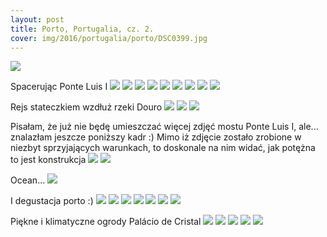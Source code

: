 ```yaml
---
layout: post
title: Porto, Portugalia, cz. 2.
cover: img/2016/portugalia/porto/DSC0399.jpg
---
```

<img src="/img/2016/portugalia/porto/DSC0399.jpg">

Spacerując Ponte Luis I
<img src="/img/2016/portugalia/porto/DSC0153.jpg">
<img src="/img/2016/portugalia/porto/DSC0165.jpg">
<img src="/img/2016/portugalia/porto/DSC0176.jpg">
<img src="/img/2016/portugalia/porto/DSC0181.jpg">
<img src="/img/2016/portugalia/porto/DSC0183.jpg">
<img src="/img/2016/portugalia/porto/DSC0187.jpg">
<img src="/img/2016/portugalia/porto/DSC0203.jpg">
<img src="/img/2016/portugalia/porto/DSC0210.jpg">
<img src="/img/2016/portugalia/porto/DSC0242.jpg">

Rejs stateczkiem wzdłuż rzeki Douro
<img src="/img/2016/portugalia/porto/DSC0295.jpg">
<img src="/img/2016/portugalia/porto/DSC0267.jpg">
<img src="/img/2016/portugalia/porto/DSC0272.jpg">

Pisałam, że już nie będę umieszczać więcej zdjęć mostu Ponte Luis I, ale... znalazłam jeszcze poniższy kadr :) Mimo iż zdjęcie zostało zrobione w niezbyt sprzyjających warunkach, to doskonale na nim widać, jak potężna to jest konstrukcja
<img src="/img/2016/portugalia/porto/DSC0284.jpg">
<img src="/img/2016/portugalia/porto/DSC0294.jpg">

Ocean...
<img src="/img/2016/portugalia/porto/DSC0308.jpg">

I degustacja porto :)
<img src="/img/2016/portugalia/porto/DSC0309.jpg">
<img src="/img/2016/portugalia/porto/DSC0313.jpg">
<img src="/img/2016/portugalia/porto/DSC0327.jpg">
<img src="/img/2016/portugalia/porto/DSC0345.jpg">
<img src="/img/2016/portugalia/porto/DSC0353.jpg">
<img src="/img/2016/portugalia/porto/DSC0355.jpg">
<img src="/img/2016/portugalia/porto/DSC0363.jpg">

Piękne i klimatyczne ogrody Palácio de Cristal
<img src="/img/2016/portugalia/porto/DSC0387.jpg">
<img src="/img/2016/portugalia/porto/DSC0394.jpg">
<img src="/img/2016/portugalia/porto/DSC0395.jpg">
<img src="/img/2016/portugalia/porto/DSC0407.jpg">
<img src="/img/2016/portugalia/porto/DSC0425.jpg">


<div class="fb-comments" data-href="http://emilkape.github.io/Porto2-2016" data-numposts="5" data-width="100%"></div>
